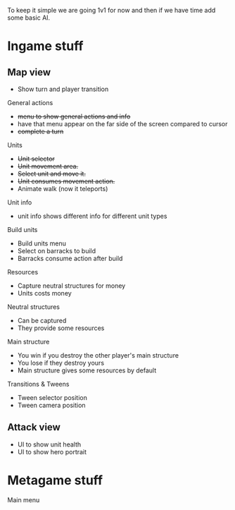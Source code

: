 To keep it simple we are going 1v1 for now and then if we have time add some basic AI.

# Ingame stuff

## Map view 

- Show turn and player transition

General actions
 - ~~menu to show general actions and info~~
 - have that menu appear on the far side of the screen compared to cursor
 - ~~complete a turn~~

Units
- ~~Unit selector~~
- ~~Unit movement area.~~
- ~~Select unit and move it.~~
- ~~Unit consumes movement action.~~
- Animate walk (now it teleports)

Unit info
- unit info shows different info for different unit types

Build units
- Build units menu 
- Select on barracks to build
- Barracks consume action after build

Resources
- Capture neutral structures for money
- Units costs money

Neutral structures
- Can be captured
- They provide some resources

Main structure
- You win if you destroy the other player's main structure
- You lose if they destroy yours
- Main structure gives some resources by default

Transitions & Tweens
- Tween selector position
- Tween camera position

## Attack view

- UI to show unit health
- UI to show hero portrait

# Metagame stuff

Main menu